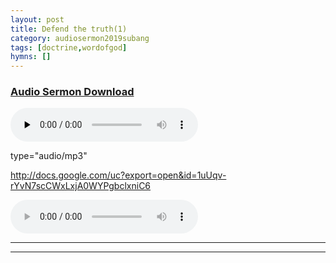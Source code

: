 ```yaml
---
layout: post
title: Defend the truth(1)
category: audiosermon2019subang
tags: [doctrine,wordofgod]
hymns: []
---
```


### <a href="https://drive.google.com/file/d/1uUqv-rYvN7scCWxLxjA0WYPgbclxniC6/view">Audio Sermon Download</a>

<audio controls preload="none">    
    <source src="http://docs.google.com/uc?export=open&id=1uUqv-rYvN7scCWxLxjA0WYPgbclxniC6">test
</audio>

type="audio/mp3"



http://docs.google.com/uc?export=open&id=1uUqv-rYvN7scCWxLxjA0WYPgbclxniC6


<audio controls="controls">
  <source src="https://docs.google.com/uc?export=download&id=1uUqv-rYvN7scCWxLxjA0WYPgbclxniC6">testing123</audio>

----
****
